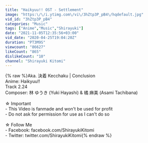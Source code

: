 ```yaml
---
title: "Haikyuu!! OST - Settlement"
image: "https:\/\/i.ytimg.com\/vi\/3hZtp3P_pB4\/hqdefault.jpg"
vid_id: "3hZtp3P_pB4"
categories: "Music"
tags: ["Anime","Music","Shirayuki"]
date: "2021-11-05T12:35:56+03:00"
vid_date: "2020-04-25T19:04:20Z"
duration: "PT3M9S"
viewcount: "86627"
likeCount: "865"
dislikeCount: "10"
channel: "Shirayuki Kitomi"
---
```

{% raw %}Aka. 決着 Kecchaku | Conclusion<br />Anime: Haikyuu!!<br />Track 2.24<br />Composer: 林 ゆうき (Yuki Hayashi) &amp; 橘 麻美 (Asami Tachibana)<br /><br />☆ Important<br />- This Video is fanmade and won't be used for profit<br />- Do not ask for permission for use as I can't do so<br /><br />☆ Follow Me<br />- Facebook: facebook.com/ShirayukiKitomi<br />- Twitter: twitter.com/ShirayukiKitomi{% endraw %}
